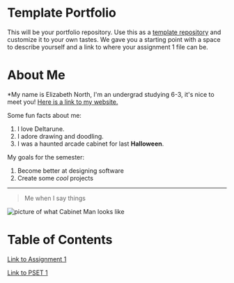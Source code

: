 # Template Portfolio
This will be your portfolio repository. Use this as a [template repository](https://docs.github.com/en/repositories/creating-and-managing-repositories/creating-a-template-repository) and customize it to your own tastes. We gave you a starting point with a space to describe yourself and a link to where your assignment 1 file can be.

# About Me
*My name is Elizabeth North, I'm an undergrad studying 6-3, it's nice to meet you! [Here is a link to my website.](https://www.linkedin.com/in/elizabeth-north-40422b2a4/)

Some fun facts about me:
1. I love Deltarune.
2. I adore drawing and doodling.
3. I was a haunted arcade cabinet for last **Halloween**.

My goals for the semester:
1. Become better at designing software
2. Create some *cool* projects

---

> Me when I say things

![picture of what Cabinet Man looks like](https://preview.redd.it/nxdb5jbpzdb61.jpg?width=1080&crop=smart&auto=webp&s=59d41b7350a78ecc7792652d42f411d53372ec39)


# Table of Contents
[Link to Assignment 1](assignments/assignment1.md)

[Link to PSET 1](assignments/pset1.md)
